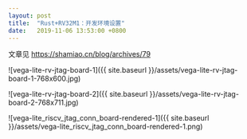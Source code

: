 ```yaml
---
layout: post
title:  "Rust+RV32M1：开发环境设置"
date:   2019-11-06 13:53:00 +0800
---
```


文章见 <https://shamiao.cn/blog/archives/79>

![vega-lite-rv-jtag-board-1]({{ site.baseurl }}/assets/vega-lite-rv-jtag-board-1-768x600.jpg)

![vega-lite-rv-jtag-board-2]({{ site.baseurl }}/assets/vega-lite-rv-jtag-board-2-768x711.jpg)

![vega-lite_riscv_jtag_conn_board-rendered-1]({{ site.baseurl }}/assets/vega-lite_riscv_jtag_conn_board-rendered-1.png)
